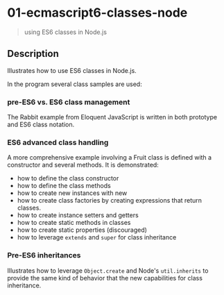 # 01-ecmascript6-classes-node
> using ES6 classes in Node.js

## Description
Illustrates how to use ES6 classes in Node.js. 

In the program several class samples are used:

### pre-ES6 vs. ES6 class management
The Rabbit example from Eloquent JavaScript is written in both prototype and ES6 class notation.

### ES6 advanced class handling
A more comprehensive example involving a Fruit class is defined with a constructor and several methods. It is demonstrated:
+ how to define the class constructor
+ how to define the class methods
+ how to create new instances with new
+ how to create class factories by creating expressions that return classes.
+ how to create instance setters and getters
+ how to create static methods in classes
+ how to create static properties (discouraged)
+ how to leverage `extends` and `super` for class inheritance

### Pre-ES6 inheritances
Illustrates how to leverage `Object.create` and Node's `util.inherits` to provide the same kind of behavior that the new capabilities for class inheritance.